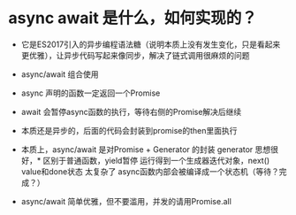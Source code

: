 # async await 是什么，如何实现的？

- 它是ES2017引入的异步编程语法糖（说明本质上没有发生变化，只是看起来更优雅），让异步代码写起来像同步，解决了链式调用很麻烦的问题

- async/await 组合使用
- async 声明的函数一定返回一个Promise
- await 会暂停async函数的执行，等待右侧的Promise解决后继续
- 本质还是异步的，后面的代码会封装到promise的then里面执行

- 本质上，async/await 是对Promise + Generator 的封装
    generator 思想很好，* 区别于普通函数，yield暂停
    运行得到一个生成器迭代对象，next() value和done状态
    太复杂了
    async函数内部会被编译成一个状态机（等待？完成？）
- async/await 简单优雅，但不要滥用，并发的请用Promise.all